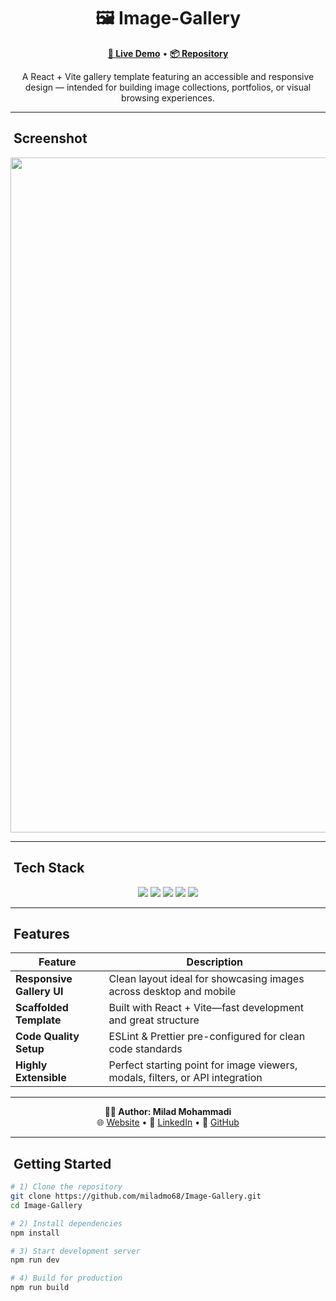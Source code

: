 <h1 align="center">🖼️ Image-Gallery</h1>

<p align="center">
  <a href="https://miladmo68.github.io/Image-Gallery/"><b>🔗 Live Demo</b></a> •
  <a href="https://github.com/miladmo68/Image-Gallery"><b>📦 Repository</b></a>
</p>

<p align="center">
  A React + Vite gallery template featuring an accessible and responsive design — intended for building image collections, portfolios, or visual browsing experiences.
</p>

---

## ​ Screenshot

<p align="center">
  <img width="1920" height="1080" alt="Image-Gallery App" src="https://github.com/user-attachments/assets/your-image-id.png" />
</p>

---

## ​ Tech Stack

<p align="center">
  <img src="https://img.shields.io/badge/React-18-blue?style=for-the-badge&logo=react&logoColor=white" />
  <img src="https://img.shields.io/badge/Vite-latest-orange?style=for-the-badge&logo=vite&logoColor=white" />
  <img src="https://img.shields.io/badge/JavaScript-ES6-yellow?style=for-the-badge&logo=javascript&logoColor=black" />
  <img src="https://img.shields.io/badge/ESLint-configured-4B32C3?style=for-the-badge&logo=eslint&logoColor=white" />
  <img src="https://img.shields.io/badge/Prettier-setup-F7B93E?style=for-the-badge&logo=prettier&logoColor=black" />
</p>

---

## ​ Features

| Feature                | Description |
|-----------------------|-------------|
| **Responsive Gallery UI**     | Clean layout ideal for showcasing images across desktop and mobile |
| **Scaffolded Template**       | Built with React + Vite—fast development and great structure |
| **Code Quality Setup**        | ESLint & Prettier pre-configured for clean code standards |
| **Highly Extensible**         | Perfect starting point for image viewers, modals, filters, or API integration |

---

<p align="center">
  <b>👨‍💻 Author: Milad Mohammadi</b><br>
  🌐 <a href="https://miladweb.com">Website</a> • 💼 <a href="https://linkedin.com/in/miladmo68">LinkedIn</a> • 🐙 <a href="https://github.com/miladmo68">GitHub</a>
</p>

---

## ​ Getting Started

```bash
# 1) Clone the repository
git clone https://github.com/miladmo68/Image-Gallery.git
cd Image-Gallery

# 2) Install dependencies
npm install

# 3) Start development server
npm run dev

# 4) Build for production
npm run build
